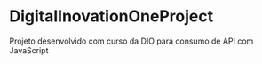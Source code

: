 # DigitalInovationOneProject
Projeto desenvolvido com curso da DIO para consumo de API com JavaScript
